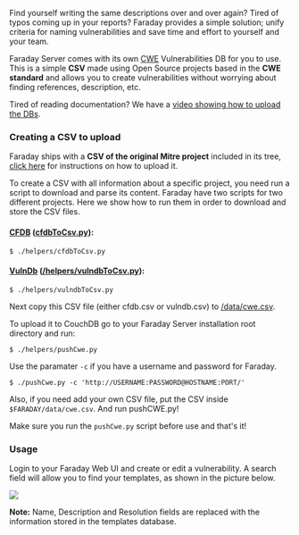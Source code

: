 Find yourself writing the same descriptions over and over again? Tired of typos coming up in your reports? Faraday provides a simple solution; unify criteria for naming vulnerabilities and save time and effort to yourself and your team.

Faraday Server comes with its own [CWE](https://cwe.mitre.org/) Vulnerabilities DB for you to use. This is a simple **CSV** made using Open Source projects based in the **CWE standard** and allows you to create vulnerabilities without worrying about finding references, description, etc.

Tired of reading documentation? We have a [video showing how to upload the DBs](https://www.youtube.com/watch?v=o5uSS6yzvCo).

### Creating a CSV to upload

Faraday ships with a **CSV of the original Mitre project** included in its tree, [click here](#upload) for instructions on how to upload it.

To create a CSV with all information about a specific project, you need run a script to download and parse its content.
Faraday have two scripts for two different projects. Here we show how to run them in order to download and store the CSV files.

#### [CFDB](https://github.com/mubix/cfdb) ([cfdbToCsv.py](/helpers/cfdbToCsv.py)):

    $ ./helpers/cfdbToCsv.py

#### [VulnDb](https://github.com/vulndb/data) ([/helpers/vulndbToCsv.py](vulndbToCsv.py)):

    $ ./helpers/vulndbToCsv.py

Next copy this CSV file (either cfdb.csv or vulndb.csv) to [/data/cwe.csv](data/cwe.csv).

<a name="upload"></a>
To upload it to CouchDB go to your Faraday Server installation root directory and run:

    $ ./helpers/pushCwe.py

Use the paramater `-c` if you have a username and password for Faraday.

    $ ./pushCwe.py -c 'http://USERNAME:PASSWORD@HOSTNAME:PORT/'

Also, if you need add your own CSV file, put the CSV inside `$FARADAY/data/cwe.csv`. And run pushCWE.py!

Make sure you run the `pushCwe.py` script before use and that's it!

### Usage

Login to your Faraday Web UI and create or edit a vulnerability. A search field will allow you to find your templates, as shown in the picture below.

![](https://raw.githubusercontent.com/wiki/infobyte/faraday/images/faraday_statusreport_vuln_creation_templates_list.png)

**Note:** Name, Description and Resolution fields are replaced with the information stored in the templates database.
